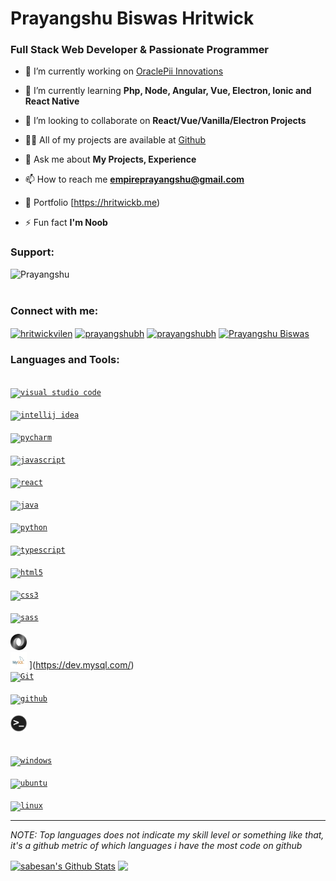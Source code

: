 <h1 align="left">Prayangshu Biswas Hritwick</h1>
<h3 align="left">Full Stack Web Developer & Passionate Programmer</h3>

- 🔭 I’m currently working on [OraclePii Innovations](https://www.oraclepii.com/)

- 🌱 I’m currently learning **Php, Node, Angular, Vue, Electron, Ionic and React Native**

- 👯 I’m looking to collaborate on **React/Vue/Vanilla/Electron Projects**

- 👨‍💻 All of my projects are available at [Github](https://github.com/x44uarbdx?tab=repositories)

- 💬 Ask me about **My Projects, Experience**

- 📫 How to reach me **empireprayangshu@gmail.com**

- 📄 Portfolio [https://hritwickb.me)

- ⚡ Fun fact **I'm Noob**

<h3 align="left">Support:</h3>
<p><a href="https://www.buymeacoffee.com/prayangshubh"> <img align="left" src="https://cdn.buymeacoffee.com/buttons/v2/default-yellow.png" height="50" width="210" alt="Prayangshu" /></a></p><br><br>

<h3 align="left">Connect with me:</h3>
<p align="left">
<a href="https://twitter.com/hritwickvilen" target="blank"><img align="center" src="https://img.icons8.com/fluent/48/000000/twitter.png" alt="hritwickvilen" height="30"  /></a>
<a href="https://www.linkedin.com/in/prayangshu-biswas-2856b9126/" target="blank"><img align="center" src="https://img.icons8.com/fluent/48/000000/linkedin.png" alt="prayangshubh" height="30"/></a>
<a href="https://instagram.com/prayangshubh" target="blank"><img align="center" src="https://img.icons8.com/fluent/50/000000/instagram-new.png" alt="prayangshubh" height="30" /></a>
<a href="https://www.youtube.com/c/prayangshubiswas" target="blank"><img align="center" src="https://img.icons8.com/color/48/000000/youtube-play.png" alt="Prayangshu Biswas" height="30" /></a>
</p>

### Languages and Tools:

[<code>
<img alt="visual studio code" width="26px" src="https://img.icons8.com/fluent/240/000000/visual-studio-code-2019.png" />
</code>](https://code.visualstudio.com/)
[<code>
<img alt="intellij idea" width="26px" src="https://img.icons8.com/color/240/000000/intellij-idea.png" />
</code>](https://www.jetbrains.com/idea/)
[<code>
<img alt="pycharm" width="26px" src="https://img.icons8.com/color/240/000000/pycharm.png" />
</code>](https://www.jetbrains.com/pycharm/)
[<code>
<img alt="javascript" width="26px" src="https://img.icons8.com/color/240/000000/javascript.png" />
</code>](https://developer.mozilla.org/en-US/docs/Web/JavaScript)
[<code>
<img alt="react" width="26px" src="https://img.icons8.com/color/240/000000/react-native.png" />
</code>](https://reactjs.org/)
[<code>
<img alt="java" width="26px" src="https://img.icons8.com/color/240/000000/java-coffee-cup-logo.png">
</code>](https://docs.oracle.com/en/java/)
[<code>
<img alt="python" width="26px" src="https://img.icons8.com/color/240/000000/python.png">
</code>](https://www.python.org/)
[<code>
<img alt="typescript" width="26px" src="https://img.icons8.com/color/240/000000/typescript.png">
</code>](https://www.typescriptlang.org/)
[<code>
<img alt="html5" width="26px" src="https://img.icons8.com/color/240/000000/html-5.png">
</code>](https://developer.mozilla.org/en-US/docs/Web/HTML)
[<code>
<img alt="css3" width="26px" src="https://img.icons8.com/color/240/000000/css3.png">
</code>](https://developer.mozilla.org/en-US/docs/Web/CSS)
[<code>
<img alt="sass" width="26px" src="https://img.icons8.com/color/240/000000/sass.png">
</code>](https://sass-lang.com/)
[<code>
<img alt="json" width="26px" src="https://raw.githubusercontent.com/github/explore/80688e429a7d4ef2fca1e82350fe8e3517d3494d/topics/json/json.png">
</code>](https://www.json.org/json-en.html)
<img alt="MySQL" width="26px" src="https://raw.githubusercontent.com/github/explore/80688e429a7d4ef2fca1e82350fe8e3517d3494d/topics/mysql/mysql.png">
</code>](https://dev.mysql.com/)
[<code>
<img alt="Git" width="26px" src="https://img.icons8.com/color/240/000000/git.png">
</code>](https://git-scm.com/)
[<code>
<img alt="github" width="26px" src="https://img.icons8.com/ios-glyphs/240/000000/github.png">
</code>](https://github.com/)
[<code>
<img alt="terminal" width="26px" src="https://raw.githubusercontent.com/github/explore/80688e429a7d4ef2fca1e82350fe8e3517d3494d/topics/terminal/terminal.png">
</code>](https://docs.microsoft.com/en-us/windows/terminal/)
<br />
[<code>
<img alt="windows" width="26px" src="https://img.icons8.com/color/240/000000/windows-10.png">
</code>](https://www.microsoft.com/en-us/windows)
[<code>
<img alt="ubuntu" width="26px" src="https://img.icons8.com/color/96/000000/ubuntu--v1.png">
</code>](https://ubuntu.com/)
[<code>
<img alt="linux" width="26px" src="https://img.icons8.com/color/96/000000/linux.png">
</code>](https://www.kernel.org/)

---


_NOTE: Top languages does not indicate my skill level or something like that, it's a github metric of which languages i have the most code on github_

<a href="https://github.com/x44uarbdx">
<img align="center" alt="sabesan's Github Stats" src="https://github-readme-stats.codestackr.vercel.app/api?username=x44uarbdx&show_icons=true&hide_border=true&count_private=true&include_all_commits=true&theme=radical" /></a>
<a href="https://github.com/sabesansathananthan">
  <img align="center" src="https://github-readme-stats.anuraghazra1.vercel.app/api/top-langs/?username=x44uarbdx&layout=compact&theme=radical" />
</a>

